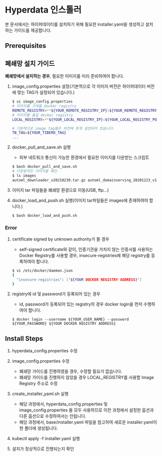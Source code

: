 # Hyperdata 인스톨러

본 문서에서는 하이퍼데이터를 설치하기 위해 필요한 installer.yaml을 생성하고 설치하는 가이드를 제공합니다.

## Prerequisites

## 폐쇄망 설치 가이드
**폐쇄망에서 설치하는 경우**, 필요한 이미지를 미리 준비하여야 합니다.
1. image_config.properties 설정(기본적으로 각 이미지 버전은 하이퍼데이터 버전에 맞는 TAG가 설정되어 있습니다.)
    
    ```bash
    $ vi image_config.properties
    # 이미지를 가져올 docker registry
    REMOTE_REGISTRY=**${YOUR_REMOTE_REGISTRY_IP}:${YOUR_REMOTE_REGISTRY_PORT}**
    # 이미지를 옮길 docker registry
    LOCAL_REGISTRY=**${YOUR_LOCAL_REGISTRY_IP}:${YOUR_LOCAL_REGISTRY_PORT}

    # 기본적으로 image tag들은 버전에 맞게 설정되어 있습니다.
    TB_TAG=${YOUR_TIBERO_TAG}
    ...
    ```
2. docker_pull_and_save.sh 실행
    - 외부 네트워크 통신이 가능한 환경에서 필요한 이미지를 다운받는 스크립트
    ````bash
    $ bash docker_pull_and_save.sh
    # 다운받아진 이미지들 확인
    $ ls images
    automl_downloader_v20210230.tar.gz automl_domainserving_20201223_v1.tar.gz ...
    ````

3. 이미지 tar 파일들을 폐쇄망 환경으로 이동(USB, ftp...)

4. docker_load_and_push.sh 실행(이미지 tar파일들은 images에 존재하여야 합니다.)
    ````bash
    $ bash docker_load_and_push.sh
    ````

### Error
1. certificate signed by unknown authority가 뜰 경우
   - self-signed certificate와 같이, 인증기관을 거치지 않는 인증서를 사용하는 Docker Registry를 사용할 경우, insecure-registries에 해당 registry를 등록하여야 합니다.
    ```bash
    $ vi /etc/docker/daemon.json
    {
      "insecure-registries": ["${YOUR DOCKER REGISTRY ADDRESS}"]
    }
    ```

2. registry에 id 및 password가 등록되어 있는 경우
    - id, password가 등록되어 있는 registry의 경우 docker login을 먼저 수행하여야 합니다.
    ```
    $ docker login --username ${YOUR_USER_NAME} --password ${YOUR_PASSWORD} ${YOUR DOCKER REGISTRY ADDRESS}
    ```


## Install Steps
1. hyperdata_config.properties 수정

2. image_config.properties 수정
    - 폐쇄망 가이드를 진행하였을 경우, 수정할 필요가 없습니다.
    - 폐쇄망 가이드를 진행하지 않았을 경우 LOCAL_REGISTRY를 사용할 Image Registry 주소로 수정

3. create_installer_yaml.sh 실행
   - 해당 과정에서, hyperdata_config.properties 및 image_config.properties 둘 모두 사용하므로 이전 과정에서 설정한 옵션과 다른 옵션으로 수정하여서는 안됩니다.
   - 해당 과정에서, base/installer.yaml 파일을 참고하여 새로운 installer.yaml이 현 폴더에 생성됩니다.

4. kubectl apply -f installer.yaml 실행

5. 설치가 정상적으로 진행되는지 확인